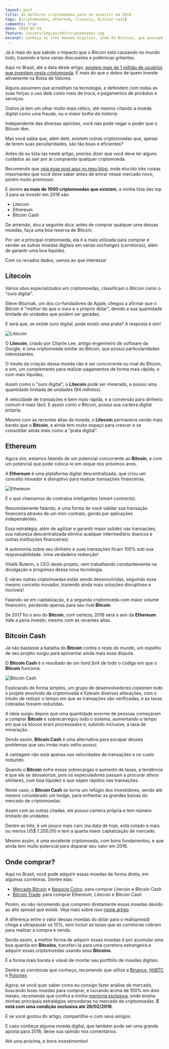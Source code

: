 ```yaml
---
layout: post
title: As melhores criptomoedas para se investir em 2018
tags: [criptomoedas, ethereum, litecoin, bitcoin cash]
comments: true
date: 2018-02-24
feature: /assets/img/post03/criptomoedas.jpg
excerpt: Conheça as três moedas digitais, além do Bitcoin, que possuem potencial enorme de valorização em 2018.
---
```


Já é mais do que sabido o impacto que o Bitcoin está causando no mundo todo, trazendo a tona várias discussões e polêmicas gritantes.

Aqui no Brasil, até a data deste artigo, [existem mais de 1 milhão de usuários que investem nesta criptomoeda](https://g1.globo.com/economia/educacao-financeira/noticia/bitcoin-ja-tem-mais-que-o-dobro-de-investidores-da-bolsa-no-brasil.ghtml). É mais do que o dobro de quem investe ativamente na Bolsa de Valores.

Alguns assumem que acreditam na tecnologia, e defendem com todas as suas forças o uso dele como meio de troca, e pagamentos de produtos e serviços.

Outros já tem um olhar muito mais cético, até mesmo citando a moeda digital como uma fraude, ou *a maior bolha da história*.

Independente das diversas opiniões, você não pode negar o poder que o Bitcoin têm.

Mas você sabia que, além dele, existem outras criptomoedas que, apesar de terem suas peculiaridades, são tão boas e eficientes?

Antes de eu lista-las neste artigo, preciso dizer que você deve ter alguns cuidados ao sair por ai comprando qualquer criptomoeda.

Recomendo que [veja esse post aqui no meu blog](https://cmoretti01.github.io/o-que-saber-antes-de-comprar.bitcoin), onde elucido três coisas importantes que você deve saber antes de entrar nesse mercado novo, porém muito promissor.

E dentre **as mais de 1000 criptomoedas que existem**, a minha lista das top 3 para se investir em 2018 são:

* Litecoin
* Ethereum
* Bitcoin Cash

De antemão, dou a seguinte dica: antes de comprar qualquer uma dessas moedas, faça uma boa reserva de Bitcoin. 

Por ser a principal criptomoeda, ela é a mais utilizada para comprar e vender as outras moedas digitais em várias *exchanges* (corretoras), além de garantir uma boa liquidez.

Com os recados dados, vamos ao que interessa!

## Litecoin

Vários sites especializados em criptomoedas, classificam o Bitcoin como o "ouro digital".

Steve Wozniak, um dos co-fundadores da Apple, chegou a afirmar que o Bitcoin é "melhor do que o ouro e o próprio dólar", devido a sua quantidade limitade de unidades que podem ser geradas.

E será que, se existe ouro digital, pode existir uma prata? A resposta é sim!

![Litecoin](/assets/img/post03/litecoin.jpg_fit=scale)

O **Litecoin**, criado por Charlie Lee, antigo engenheiro de software da Google, é uma criptomoeda similar ao Bitcoin, que possui particularidades interessantes.

O intuito da criação dessa moeda não é ser concorrente ou rival do Bitcoin, e sim, um complemento para realizar pagamentos de forma mais rápida, e com mais liquidez.

Assim como o "ouro digital", o **Litecoin** pode ser minerado, e possui uma quantidade limitada de unidades (84 milhões).

A velocidade de transações é bem mais rápida, e a conversão para dinheiro comum é mais fácil. E assim como o Bitcoin, possui sua carteira digital própria.

Mesmo com as recentes altas da moeda, o **Litecoin** permanece sendo mais barato que o **Bitcoin**, e ainda tem muito espaço para crescer e se consolidar ainda mais como a "prata digital".

## Ethereum

Agora sim, estamos falando de um potencial concorrente ao **Bitcoin**, e com um potencial que pode coloca-lo em xeque nos próximos anos.

A **Ethereum** é uma plataforma digital descentralizada, que criou um conceito inovador e disruptivo para realizar transações financeiras.

![Ethereum](/assets/img/post03/ethereum.jpg)

É o que chamamos de contratos inteligentes (*smart contracts*).

Resumidamente falando, é uma forma de você validar sua transação financeira através de um mini contrato, gerido por aplicações independentes.

Essa estratégia, além de agilizar e garantir maior solidez nas transações, sua natureza descentralizada elimina qualquer intermediário (bancos e outras instituções financeiras).

A autonomia sobre seu dinheiro e suas transações ficam 100% sob sua responsabilidade. Uma verdadeira redenção!

Vitalik Buterin, o CEO deste projeto, vem trabalhando constantemente na divulgação e progresso dessa nova tecnologia. 

E várias outras criptomoedas estão sendo desenvolvidas, seguindo esse mesmo conceito inovador, trazendo ainda mais soluções disruptivas e incríveis!

Falando-se em captalização, é a segunda criptomoeda com maior volume financeiro, perdendo apenas para seu rival **Bitcoin**.

Se 2017 foi o ano do **Bitcoin**, com certeza, 2018 será o ano da **Ethereum**. Vale a pena investir, mesmo com as recentes altas.

## Bitcoin Cash

Já não bastasse a batalha do **Bitcoin** contra o resto do mundo, um espelho de seu projeto surgiu para apimentar ainda mais essa disputa.

O **Bitcoin Cash** é o resultado de um *hard fork* de todo o código em que o **Bitcoin** funciona.

![Bitcoin Cash](/assets/img/post03/bitcoincash.jpg)

Explicando de forma simples, um grupo de desenvolvedores *copiaram* todo o projeto envolvido da criptomoeda e fizeram diversas alterações, com o intuito de reduzir o tempo em que as transações são verificadas, e as taxas cobradas fossem reduzidas.

A ideia surgiu depois que uma quantidade enorme de pessoas começaram a comprar **Bitcoin** e sobrecarregou todo o sistema, aumentando o tempo em que os blocos eram processados e, subindo inclusive, a taxa de mineração.

Sendo assim, **Bitcoin Cash** é uma alternativa para escapar desses problemas que seu irmão mais velho possui.

A vantagem não está apenas nas velocidades de transações e no custo reduzido.

Quando o **Bitcoin** sofre essas sobrecargas e aumento de taxas, a tendência é que ele se desvalorize, pois os especuladores passam a procurar ativos similares, com boa liquidez e que sejam rápidos nas transações.

Neste caso, o **Bitcoin Cash** se torna um refúgio dos investidores, sendo até mesmo considerado um *hedge*, para enfrentar as grandes baixas do mercado de criptomoedas.

Assim com as outras citadas, ele possui carteira própria e tem número limitado de unidades.

Dentre as três, é um pouco mais caro (na data de hoje, está cotado a mais ou menos US$ 1.200,00) e tem a quarta maior captalização de mercado.

Mesmo assim, é uma excelente criptomoeda, com bons fundamentos, e que ainda tem muito potencial para disparar seu valor em 2018.

## Onde comprar?

Aqui no Brasil, você pode adquirir essas moedas de forma direta, em algumas corretoras. Dentre elas:

* [Mercado Bitcoin](https://www.mercadobitcoin.com.br) e [Negocie Coins](https://www.negociecoins.com.br): para comprar Litecoin e Bitcoin Cash
* [Bitcoin Trade](https://www.bitcointrade.com.br): para comprar Ethereum, Litecoin e Bitcoin Cash

Porém, eu não recomendo que comprem diretamente essas moedas devido ao alto *spread* que existe. Veja mais sobre isso [neste artigo](https://cmoretti01.github.io/o-que-saber-antes-de-comprar.bitcoin).

A diferença entre o valor dessas moedas do dólar para o real(*spread*) chega a ultrapassar os 10%, sem incluir as taxas que as corretoras cobram para realizar a compra e venda.

Sendo assim, a melhor forma de adquirir essas moedas é por acumular uma boa quantia em **Bitcoins**, transferi-la para uma corretora estrangeira e adquirir essas criptomoedas usando seus **Bitcoins**.

É a forma mais barata e viável de montar seu portfólio de moedas digitais. 

Dentre as corretoras que conheço, recomendo que utilize a [Binance](www.binance.com), [HitBTC](www.hitbtc.com) e [Poloniex](www.poloniex.com).

Agora, se você quer saber como eu consigo fazer análise de mercado, buscando boas moedas para comprar, e lucrando acima de 100% em dois meses, recomendo que confira a minha [mentoria exclusiva](https://cmoretti01.github.io/mentoring), onde ensino minhas principais estratégias vencedoras no mercado de criptomoedas. **E está com uma condição exclusiva até 28/02/2018**.

E se você gostou do artigo, compartilhe-o com seus amigos.

E caso conheça alguma moeda digital, que também pode ser uma grande aposta para 2018, deixe sua opinião nos comentários.

Até uma próxima, e bons investimentos!